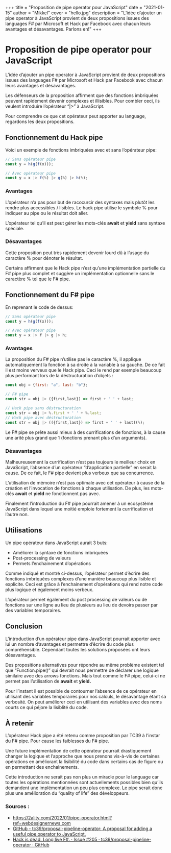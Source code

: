 +++
title = "Proposition de pipe operator pour JavaScript"
date = "2021-01-15"
author = "Mikkel"
cover = "hello.jpg"
description = "L’idée d’ajouter un pipe operator à JavaScript provient de deux propositions issues des languages F# par Microsoft et Hack par Facebook avec chacun leurs avantages et désavantages. Parlons en!"
+++

# Proposition de pipe operator pour JavaScript

L’idée d’ajouter un pipe operator à JavaScript provient de deux propositions issues des languages F# par Microsoft et Hack par Facebook avec chacun leurs avantages et désavantages.

Les défenseurs de la proposition affirment que des fonctions imbriquées peuvent rapidement devenir complexes et illisibles. Pour combler ceci, ils veulent introduire l’opérateur “|>” à JavaScript.

Pour comprendre ce que cet opérateur peut apporter au language, regardons les deux propositions.

## Fonctionnement du Hack pipe

Voici un exemple de fonctions imbriquées avec et sans l’opérateur pipe:

```jsx
// Sans opérateur pipe
const y = h(g(f(x)));

// Avec opérateur pipe
const y = x |> f(%) |> g(%) |> h(%);
```

### Avantages

L’opérateur n’a pas pour but de racocurcir des syntaxes mais plutôt les rendre plus accessibles / lisibles. Le hack pipe utilise le symbole % pour indiquer au pipe ou le résultat doit aller.

L’opérateur tel qu’il est peut gérer les mots-clés **await** et **yield** sans syntaxe spéciale.

### Désavantages

Cette proposition peut très rapidement devenir lourd dû à l’usage du caractère % pour dénoter le résultat.

Certains affirment que le Hack pipe n’est qu’une implémentation partielle du F# pipe plus complet et suggère un implémentation optionnelle sans le caractère % tel que le F# pipe.

## Fonctionnement du F# pipe

En reprenant le code de dessus:

```jsx
// Sans opérateur pipe
const y = h(g(f(x)));

// Avec opérateur pipe
const y = x |> f |> g |> h;
```

### Avantages

La proposition du F# pipe n’utilise pas le caractère %, il applique automatiquement la fonction à sa droite à la variable à sa gauche. De ce fait il est moins verveux que le Hack pipe. Ceci le rend par exemple beaucoup plus performant lors de la déstructuration d’objets :

```jsx
const obj = {first: "a", last: "b"};

// F# pipe
const str = obj |> ({first,last}) => first + ' ' + last;

// Hack pipe sans déstructuration
const str = obj |> %.first + ' ' + %.last;
// Hack pipe avec déstructuration
const str = obj |> (({first,last}) => first + ' ' + last)(%);
```

Le F# pipe se prête aussi mieux à des currifications de fonctions, à la cause une arité plus grand que 1 (fonctions prenant plus d’un arguments).

### Désavantages

Malheureusement la currification n’est pas toujours le meilleur choix en JavaScript, l’absence d’un opérateur “d’application partielle” en serait la cause. De ce fait, le F# pipe devient plus verbeux que sa concurrence.

L’utilisation de mémoire n’est pas optimale avec cet opérateur à cause de la création et l’invocation de fonctions à chaque utilisation. De plus, les mots-clés **await** et **yield** ne fonctionnent pas avec.

Finalement l’introduction du F# pipe pourrait amener à un ecosystème JavaScript dans lequel une moitié emploie fortement la currification et l’autre non.

## Utilisations

Un pipe opérateur dans JavaScript aurait 3 buts:

- Améliorer la syntaxe de fonctions imbriquées
- Post-processing de valeurs
- Permets l’enchainement d’opérations

Comme indiqué et montré ci-dessus, l’opérateur permet d’écrire des fonctions imbriquées complexes d’une manière beaucoup plus lisible et explicite. Ceci est grâce à l’enchainement d’opérations qui rend notre code plus logique et également moins verbeux.

L’opérateur permet également du post processing de valeurs ou de fonctions sur une ligne au lieu de plusieurs au lieu de devoirs passer par des variables temporaires.

## Conclusion

L’introduction d’un opérateur pipe dans JavaScript pourrait apporter avec lui un nombre d’avantages et permettre d’écrire du code plus compréhensible. Cependant toutes les solutions proposées ont leurs désavantages.

Des propositions alternatives pour répondre au même problème existent tel que “Function.pipe()” qui devrait nous permettre de déclarer une logique similaire avec des arrows fonctions. Mais tout comme le F# pipe, celui-ci ne permet pas l’utilisation de **await** et **yield.**

Pour l’instant il est possible de contourner l’absence de ce opérateur en utilisant des variables temporaires pour nos calculs, le désavantage étant sa verbosité. On peut améliorer ceci en utilisant des variables avec des noms courts ce qui péjore la lisiblité du code.

## À retenir

L’opérateur Hack pipe a été retenu comme proposition par TC39 à l’instar du F# pipe. Pour cause les faiblesses du F# pipe.

Une future implémentation de cette opérateur pourrait drastiquement changer la logique et l’approche que nous prenons vis-à-vis de certaines opérations en améliorant la lisibilité du code dans certains cas de figure ou en permettant des enchainements.

Cette introduction ne serait pas non plus un miracle pour le language car toutes les opérations mentionnées sont actuellements possibles bien qu’ils demandent une implémentation un peu plus complexe. Le pipe serait donc plus une amélioration du “quality of life” des développeurs.

### Sources :

- [](https://2ality.com/2022/01/pipe-operator.html?ref=webdesignernews.com)https://2ality.com/2022/01/pipe-operator.html?ref=webdesignernews.com
- [GitHub - tc39/proposal-pipeline-operator: A proposal for adding a useful pipe operator to JavaScript.](https://github.com/tc39/proposal-pipeline-operator)
- [Hack is dead. Long live F#. · Issue #205 · tc39/proposal-pipeline-operator · GitHub](https://github.com/tc39/proposal-pipeline-operator/issues/205)
